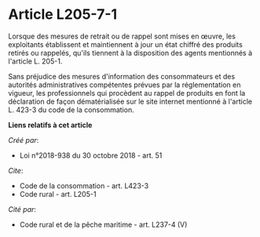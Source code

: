 # Article L205-7-1

Lorsque des mesures de retrait ou de rappel sont mises en œuvre, les exploitants établissent et maintiennent à jour un état
chiffré des produits retirés ou rappelés, qu'ils tiennent à la disposition des agents mentionnés à l'article L. 205-1. 

Sans préjudice des mesures d'information des consommateurs et des autorités administratives compétentes prévues par la
réglementation en vigueur, les professionnels qui procèdent au rappel de produits en font la déclaration de façon
dématérialisée sur le site internet mentionné à l'article L. 423-3 du code de la consommation.

**Liens relatifs à cet article**

_Créé par_:

  - Loi n°2018-938 du 30 octobre 2018 - art. 51

_Cite_:

  - Code de la consommation - art. L423-3
  - Code rural - art. L205-1

_Cité par_:

  - Code rural et de la pêche maritime - art. L237-4 (V)
